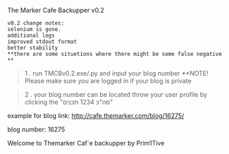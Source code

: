 The Marker Cafe Backupper v0.2


```
v0.2 change notes:
selenium is gone.
additional logs
improved stdout format
better stability
**there are some situetions where there might be some false negative **
```

> 1 . run TMCBv0.2.exe/.py and input your blog number **NOTE! Please make sure you are logged in if your blog is private

> 2 . your blog number can be located throw your user profile by clicking the "סה"כ 1234 תכנים"


example for blog link:
http://cafe.themarker.com/blog/16275/

blog number:
16275

Welcome to Themarker Caf`e backupper by Prim1Tive
